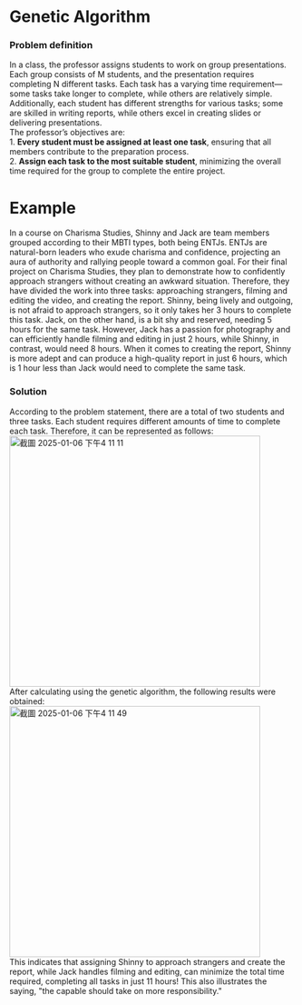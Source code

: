 # Genetic Algorithm
<h3>Problem definition</h3>
<p>
In a class, the professor assigns students to work on group presentations. Each group consists of M students, and the presentation requires completing N different tasks. Each task has a varying time requirement—some tasks take longer to complete, while others are relatively simple. Additionally, each student has different strengths for various tasks; some are skilled in writing reports, while others excel in creating slides or delivering presentations.<br>
The professorʼs objectives are:<br>
1. <b>Every student must be assigned at least one task</b>, ensuring that all members contribute to the preparation process.<br>
2. <b>Assign each task to the most suitable student</b>, minimizing the overall time required for the group to complete the entire project.
</p>

# Example
<p>
In a course on Charisma Studies, Shinny and Jack are team members grouped according to their MBTI types, both being ENTJs. ENTJs are natural-born leaders who exude charisma and confidence, projecting an aura of authority and rallying people toward a common goal. For their final project on Charisma Studies, they plan to demonstrate how to confidently approach strangers without creating an awkward situation. Therefore, they have divided the work into three tasks: approaching strangers, filming and editing the video, and creating the report.
Shinny, being lively and outgoing, is not afraid to approach strangers, so it only takes her 3 hours to complete this task. Jack, on the other hand, is a bit shy and reserved, needing 5 hours for the same task. However, Jack has a passion for photography and can efficiently handle filming and editing in just 2 hours, while Shinny, in contrast, would need 8 hours. When it comes to creating the report, Shinny is more adept and can produce a high-quality report in just 6 hours, which is 1 hour less than Jack would need to complete the same task.
</p>
<h3>Solution</h3>
<p>According to the problem statement, there are a total of two students and three tasks. Each student requires different amounts of time to complete each task.
Therefore, it can be represented as follows:<br>
<img width="442" alt="截圖 2025-01-06 下午4 11 11" src="https://github.com/user-attachments/assets/9d4683f2-9b7b-42cf-866a-28bea0840a1a" /><br>
After calculating using the genetic algorithm, the following results were obtained:<br>
<img width="442" alt="截圖 2025-01-06 下午4 11 49" src="https://github.com/user-attachments/assets/4d10e161-27b1-4a36-8329-8316d00874fb" /><br>
This indicates that assigning Shinny to approach strangers and create the report, while Jack handles filming and editing, can minimize the total time required, completing all tasks in just 11 hours! This also illustrates the saying, "the capable should take on more responsibility."
</p>
